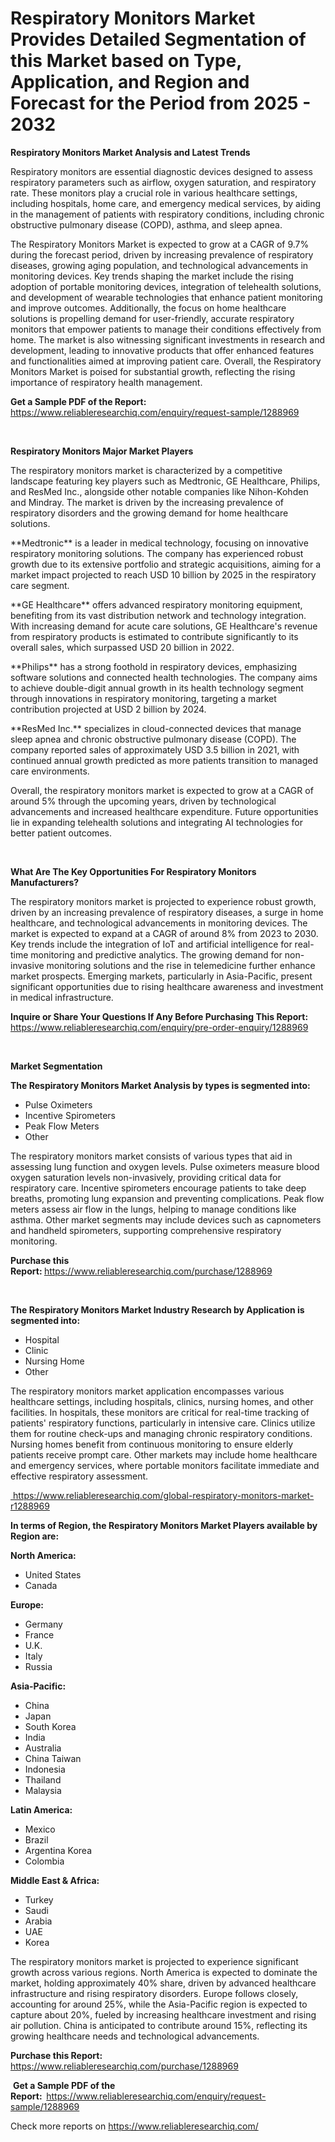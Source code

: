 <p><h1>Respiratory Monitors Market Provides Detailed Segmentation of this Market based on Type, Application, and Region and Forecast for the Period from 2025 - 2032</h1></p><p><strong>Respiratory Monitors Market Analysis and Latest Trends</strong></p>
<p><p>Respiratory monitors are essential diagnostic devices designed to assess respiratory parameters such as airflow, oxygen saturation, and respiratory rate. These monitors play a crucial role in various healthcare settings, including hospitals, home care, and emergency medical services, by aiding in the management of patients with respiratory conditions, including chronic obstructive pulmonary disease (COPD), asthma, and sleep apnea.</p><p>The Respiratory Monitors Market is expected to grow at a CAGR of 9.7% during the forecast period, driven by increasing prevalence of respiratory diseases, growing aging population, and technological advancements in monitoring devices. Key trends shaping the market include the rising adoption of portable monitoring devices, integration of telehealth solutions, and development of wearable technologies that enhance patient monitoring and improve outcomes. Additionally, the focus on home healthcare solutions is propelling demand for user-friendly, accurate respiratory monitors that empower patients to manage their conditions effectively from home. The market is also witnessing significant investments in research and development, leading to innovative products that offer enhanced features and functionalities aimed at improving patient care. Overall, the Respiratory Monitors Market is poised for substantial growth, reflecting the rising importance of respiratory health management.</p></p>
<p><strong>Get a Sample PDF of the Report:&nbsp;</strong> <a href="https://www.reliableresearchiq.com/enquiry/request-sample/1288969?utm_campaign=1896&utm_medium=2&utm_source=Github&utm_content=ia&utm_term=16012025&utm_id=respiratory-monitors">https://www.reliableresearchiq.com/enquiry/request-sample/1288969</a></p>
<p>&nbsp;</p>
<p><strong>Respiratory Monitors Major Market Players</strong></p>
<p><p>The respiratory monitors market is characterized by a competitive landscape featuring key players such as Medtronic, GE Healthcare, Philips, and ResMed Inc., alongside other notable companies like Nihon-Kohden and Mindray. The market is driven by the increasing prevalence of respiratory disorders and the growing demand for home healthcare solutions.</p><p>**Medtronic** is a leader in medical technology, focusing on innovative respiratory monitoring solutions. The company has experienced robust growth due to its extensive portfolio and strategic acquisitions, aiming for a market impact projected to reach USD 10 billion by 2025 in the respiratory care segment.</p><p>**GE Healthcare** offers advanced respiratory monitoring equipment, benefiting from its vast distribution network and technology integration. With increasing demand for acute care solutions, GE Healthcare's revenue from respiratory products is estimated to contribute significantly to its overall sales, which surpassed USD 20 billion in 2022.</p><p>**Philips** has a strong foothold in respiratory devices, emphasizing software solutions and connected health technologies. The company aims to achieve double-digit annual growth in its health technology segment through innovations in respiratory monitoring, targeting a market contribution projected at USD 2 billion by 2024.</p><p>**ResMed Inc.** specializes in cloud-connected devices that manage sleep apnea and chronic obstructive pulmonary disease (COPD). The company reported sales of approximately USD 3.5 billion in 2021, with continued annual growth predicted as more patients transition to managed care environments.</p><p>Overall, the respiratory monitors market is expected to grow at a CAGR of around 5% through the upcoming years, driven by technological advancements and increased healthcare expenditure. Future opportunities lie in expanding telehealth solutions and integrating AI technologies for better patient outcomes.</p></p>
<p>&nbsp;</p>
<p><strong>What Are The Key Opportunities For Respiratory Monitors Manufacturers?</strong></p>
<p><p>The respiratory monitors market is projected to experience robust growth, driven by an increasing prevalence of respiratory diseases, a surge in home healthcare, and technological advancements in monitoring devices. The market is expected to expand at a CAGR of around 8% from 2023 to 2030. Key trends include the integration of IoT and artificial intelligence for real-time monitoring and predictive analytics. The growing demand for non-invasive monitoring solutions and the rise in telemedicine further enhance market prospects. Emerging markets, particularly in Asia-Pacific, present significant opportunities due to rising healthcare awareness and investment in medical infrastructure.</p></p>
<p><strong>Inquire or Share Your Questions If Any Before Purchasing This Report:</strong> <a href="https://www.reliableresearchiq.com/enquiry/pre-order-enquiry/1288969?utm_campaign=1896&utm_medium=2&utm_source=Github&utm_content=ia&utm_term=16012025&utm_id=respiratory-monitors">https://www.reliableresearchiq.com/enquiry/pre-order-enquiry/1288969</a></p>
<p>&nbsp;</p>
<p><strong>Market Segmentation</strong></p>
<p><strong>The Respiratory Monitors Market Analysis by types is segmented into:</strong></p>
<p><ul><li>Pulse Oximeters</li><li>Incentive Spirometers</li><li>Peak Flow Meters</li><li>Other</li></ul></p>
<p><p>The respiratory monitors market consists of various types that aid in assessing lung function and oxygen levels. Pulse oximeters measure blood oxygen saturation levels non-invasively, providing critical data for respiratory care. Incentive spirometers encourage patients to take deep breaths, promoting lung expansion and preventing complications. Peak flow meters assess air flow in the lungs, helping to manage conditions like asthma. Other market segments may include devices such as capnometers and handheld spirometers, supporting comprehensive respiratory monitoring.</p></p>
<p><strong>Purchase this Report:&nbsp;</strong><a href="https://www.reliableresearchiq.com/purchase/1288969?utm_campaign=1896&utm_medium=2&utm_source=Github&utm_content=ia&utm_term=16012025&utm_id=respiratory-monitors">https://www.reliableresearchiq.com/purchase/1288969</a></p>
<p>&nbsp;</p>
<p><strong>The Respiratory Monitors Market Industry Research by Application is segmented into:</strong></p>
<p><ul><li>Hospital</li><li>Clinic</li><li>Nursing Home</li><li>Other</li></ul></p>
<p><p>The respiratory monitors market application encompasses various healthcare settings, including hospitals, clinics, nursing homes, and other facilities. In hospitals, these monitors are critical for real-time tracking of patients' respiratory functions, particularly in intensive care. Clinics utilize them for routine check-ups and managing chronic respiratory conditions. Nursing homes benefit from continuous monitoring to ensure elderly patients receive prompt care. Other markets may include home healthcare and emergency services, where portable monitors facilitate immediate and effective respiratory assessment.</p></p>
<p><a href="https://www.reliableresearchiq.com/global-respiratory-monitors-market-r1288969?utm_campaign=1896&utm_medium=2&utm_source=Github&utm_content=ia&utm_term=16012025&utm_id=respiratory-monitors">&nbsp;https://www.reliableresearchiq.com/global-respiratory-monitors-market-r1288969</a></p>
<p><strong>In terms of Region, the Respiratory Monitors Market Players available by Region are:</strong></p>
<p>
    <p> <strong> North America: </strong>
        <ul>
            <li>United States</li>
            <li>Canada</li>
        </ul>
        </p> 
    <p> <strong> Europe: </strong>
        <ul>
            <li>Germany</li>
            <li>France</li>
            <li>U.K.</li>
            <li>Italy</li>
            <li>Russia</li>
        </ul>
        </p> 
    <p> <strong> Asia-Pacific: </strong>
        <ul>
            <li>China</li>
            <li>Japan</li>
            <li>South Korea</li>
            <li>India</li>
            <li>Australia</li>
            <li>China Taiwan</li>
            <li>Indonesia</li>
            <li>Thailand</li>
            <li>Malaysia</li>
        </ul>
        </p> 
    <p> <strong> Latin America: </strong>
        <ul>
            <li>Mexico</li>
            <li>Brazil</li>
            <li>Argentina Korea</li>
            <li>Colombia</li>
        </ul>
        </p> 
    <p> <strong> Middle East & Africa: </strong>
        <ul>
            <li>Turkey</li>
            <li>Saudi</li>
            <li>Arabia</li>
            <li>UAE</li>
            <li>Korea</li>
        </ul>
    </p>
    </p>
<p><p>The respiratory monitors market is projected to experience significant growth across various regions. North America is expected to dominate the market, holding approximately 40% share, driven by advanced healthcare infrastructure and rising respiratory disorders. Europe follows closely, accounting for around 25%, while the Asia-Pacific region is expected to capture about 20%, fueled by increasing healthcare investment and rising air pollution. China is anticipated to contribute around 15%, reflecting its growing healthcare needs and technological advancements.</p></p>
<p><strong>Purchase this Report: </strong><a href="https://www.reliableresearchiq.com/purchase/1288969?utm_campaign=1896&utm_medium=2&utm_source=Github&utm_content=ia&utm_term=16012025&utm_id=respiratory-monitors">https://www.reliableresearchiq.com/purchase/1288969</a></p>
<p>&nbsp;<strong>Get a Sample PDF of the Report:&nbsp;&nbsp;</strong><a href="https://www.reliableresearchiq.com/enquiry/request-sample/1288969?utm_campaign=1896&utm_medium=2&utm_source=Github&utm_content=ia&utm_term=16012025&utm_id=respiratory-monitors">https://www.reliableresearchiq.com/enquiry/request-sample/1288969</a></p>
<p><strong></strong></p>
<p>Check more reports on <a href="https://www.reliableresearchiq.com/?utm_campaign=1896&utm_medium=2&utm_source=Github&utm_content=ia&utm_term=16012025&utm_id=respiratory-monitors">https://www.reliableresearchiq.com/</a></p>